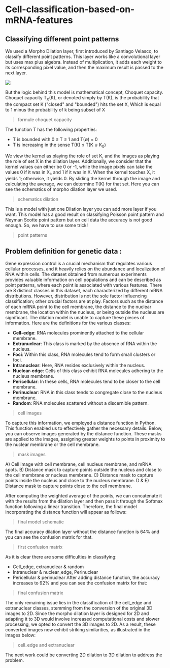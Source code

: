 # Cell-classification-based-on-mRNA-features
## Classifying different point patterns
We used a Morpho Dilation layer, first introduced by Santiago Velasco, to classify different point patterns. This layer works like a convolutional layer but uses max plus algebra. Instead of multiplication, it adds each weight to its corresponding pixel value, and then the maximum result is passed to the next layer.
 
![]([https://github.com/mehranmo93/Cell-classification-based-on-mRNA-features/blob/master/IMG/mask.jpg])


But the logic behind this model is mathematical concept, Choquet capacity.
Choquet capacity T<sub>X</sub>(K), or denoted simply by T(K), is the probability that the compact set K ("closed" and "bounded") hits the set X, Which is equal to 1 minus the probability of k being subset of X

> formule choquet capacity

The function T has the following properties: 

* T is bounded with 0 ≤ T ≤ 1 and T(∅) = 0
* T is increasing in the sense T(K) ≤ T(K ∪ K<sub>0</sub>)

We view the kernel as playing the role of set K, and the images as playing the role of set X in the dilation layer. Additionally, we consider that the kernel values can either be 0 or -1, while the image pixels can take the values 0 if it was in X<sub>c</sub> and 1 if it was in X. When the kernel touches X, it yields 1; otherwise, it yields 0. By sliding the kernel through the image and calculating the average, we can determine T(K) for that set. Here you can see the schematics of morpho dilation layer we used.

> schematics dilation

This is a model with just one Dilation layer you can add more layer if you want. This model has a good result on classifying Poisson point pattern and Neyman Scotte point pattern but on cell data the accuracy is not good enough. So, we have to use some trick!

> point patterns

## Problem definition for genetic data :
Gene expression control is a crucial mechanism that regulates various cellular processes, and it heavily relies on the abundance and localization of RNA within cells. The dataset obtained from numerous experiments provides valuable information on cell populations and can be described as point patterns, where each point is associated with various features. There are 8 distinct classes in this dataset, each characterized by different mRNA distributions. However, distribution is not the sole factor influencing classification; other crucial factors are at play. Factors such as the distance of each mRNA point to the cell membrane, the distance to the nuclear membrane, the location within the nucleus, or being outside the nucleus are significant. The dilation model is unable to capture these pieces of information. Here are the definitions for the various classes:

* **Cell-edge**: RNA molecules prominently attached to the cellular membrane. 
* **Extranuclear**: This class is marked by the absence of RNA within the nucleus. 
* **Foci**: Within this class, RNA molecules tend to form small clusters or foci. 
* **Intranuclear**: Here, RNA resides exclusively within the nucleus. 
* **Nuclear-edge**: Cells of this class exhibit RNA molecules adhering to the nucleus membrane. 
* **Pericellular**: In these cells, RNA molecules tend to be closer to the cell membrane.
* **Perinuclear**: RNA in this class tends to congregate close to the nucleus membrane.  
* **Random**: RNA molecules scattered without a discernible pattern.

> cell images

To capture this information, we employed a distance function in Python. This function enabled us to effectively gather the necessary details. Below, you can observe images generated by the distance function. These masks are applied to the images, assigning greater weights to points in proximity to the nuclear membrane or the cell membrane.

> mask images

A) Cell image with cell membrane, cell nucleus membrane, and mRNA spots. B) Distance mask to capture points outside the nucleus and close to the cell membrane or nucleus membrane. C) Distance mask to capture points inside the nucleus and close to the nucleus membrane. D & E) Distance mask to capture points close to the cell membrane.

After computing the weighted average of the points, we can concatenate it with the results from the dilation layer and then pass it through the Softmax function following a linear transition. Therefore, the final model incorporating the distance function will appear as follows:

> final model schematic

The final accuracy dilation layer without the distance function is 64%  and you can see the confusion matrix for that. 

> first confusion matrix

As it is clear there are some difficulties in classifying:
*	Cell_edge, extranuclear & random
*	Intranuclear & nuclear_edge, Perinuclear
*	Pericellular & perinuclear
After adding distance function, the accuracy increases to 92% and you can see the confusion matrix for that:

>final confusion matrix

The only remaining issue lies in the classification of the cell_edge and extranuclear classes, stemming from the conversion of the original 3D images to 2D. Since the morpho dilation layer is designed for 2D and adapting it to 3D would involve increased computational costs and slower processing, we opted to convert the 3D images to 2D. As a result, these converted images now exhibit striking similarities, as illustrated in the images below:

> cell_edge and extranuclear

The next work could be converting 2D dilation to 3D dilation to address the problem.




